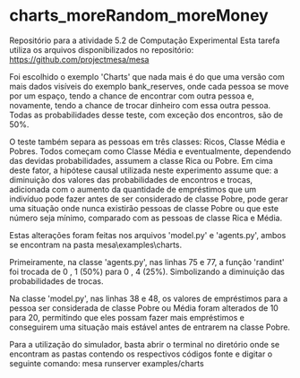# charts_moreRandom_moreMoney
Repositório para a atividade 5.2 de Computação Experimental
Esta tarefa utiliza os arquivos disponibilizados no repositório: https://github.com/projectmesa/mesa

Foi escolhido o exemplo 'Charts' que nada mais é do que uma versão com mais dados visíveis do exemplo bank_reserves, onde cada pessoa se move por um espaço, 
tendo a chance de encontrar com outra pessoa e, novamente, tendo a chance de trocar dinheiro com essa outra pessoa. Todas as probabilidades desse teste, com exceção 
dos encontros, são de 50%.

 O teste também separa as pessoas em três classes: Ricos, Classe Média e Pobres. Todos começam como Classe Média e eventualmente, dependendo das devidas probabilidades, assumem 
 a classe Rica ou Pobre. Em cima deste fator, a hipótese causal utilizada neste experimento assume que: a diminuição dos valores das probabilidades de encontros e trocas, 
 adicionada com o aumento da quantidade de empréstimos que um indivíduo pode fazer antes de ser considerado de classe Pobre, pode gerar uma situação onde nunca existirão 
 pessoas de classe Pobre ou que este número seja mínimo, comparado com as pessoas de classe Rica e Média.
 
 Estas alterações foram feitas nos arquivos 'model.py' e 'agents.py', ambos se encontram na pasta mesa\examples\charts.
 
 Primeiramente, na classe 'agents.py', nas linhas 75 e 77, a função 'randint' foi trocada de 0 , 1 (50%) para 0 , 4 (25%). Simbolizando a diminuição das probabilidades de trocas.
 
 Na classe 'model.py', nas linhas 38 e 48, os valores de empréstimos para a pessoa ser considerada de classe Pobre ou Média foram alterados de 10 para 20, permitindo que eles 
 possam fazer mais empréstimos e conseguirem uma situação mais estável antes de entrarem na classe Pobre.
 
 Para a utilização do simulador, basta abrir o terminal no diretório onde se encontram as pastas contendo os respectivos códigos fonte e digitar o seguinte comando: mesa runserver examples/charts
